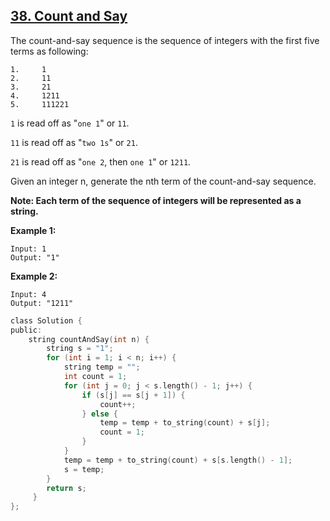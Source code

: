 ## [38. Count and Say](https://leetcode.com/problems/count-and-say/#/description)

The count-and-say sequence is the sequence of integers with the first five terms as following:

```
1.     1
2.     11
3.     21
4.     1211
5.     111221
```

`1` is read off as "`one 1`" or `11`.

`11` is read off as "`two 1s`" or `21`.

`21` is read off as "`one 2`, then `one 1`" or `1211`.

Given an integer n, generate the nth term of the count-and-say sequence.

**Note: Each term of the sequence of integers will be represented as a string.**

**Example 1:**

```
Input: 1
Output: "1"
```

**Example 2:**

```
Input: 4
Output: "1211"
```

```c
class Solution {
public:
    string countAndSay(int n) {
        string s = "1";
        for (int i = 1; i < n; i++) {
            string temp = "";
            int count = 1;
            for (int j = 0; j < s.length() - 1; j++) {
                if (s[j] == s[j + 1]) {
                    count++;
                } else {
                    temp = temp + to_string(count) + s[j];
                    count = 1;
                }
            }
            temp = temp + to_string(count) + s[s.length() - 1];
            s = temp;
        }
        return s;
     }
};
```
